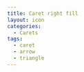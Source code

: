 ```yaml
---
title: Caret right fill
layout: icon
categories:
  - Carets
tags:
  - caret
  - arrow
  - triangle
---
```

